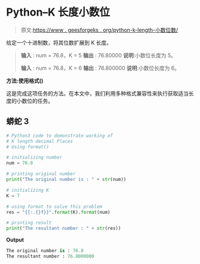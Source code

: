 # Python–K 长度小数位

> 原文:[https://www . geesforgeks . org/python-k-length-小数位数/](https://www.geeksforgeeks.org/python-k-length-decimal-places/)

给定一个十进制数，将其位数扩展到 K 长度。

> **输入** : num = 76.8，K = 5
> **输出** : 76.80000
> **说明**:小数位长度为 5。
> 
> **输入** : num = 76.8，K = 6
> **输出** : 76.800000
> **说明**:小数位长度为 6。

**方法:使用格式()**

这是完成这项任务的方法。在本文中，我们利用多种格式兼容性来执行获取适当长度的小数位的任务。

## 蟒蛇 3

```py
# Python3 code to demonstrate working of 
# K length decimal Places
# Using format()

# initializing number 
num = 76.8

# printing original number 
print("The original number is : " + str(num))

# initializing K 
K = 7

# using format to solve this problem
res = "{{:.{}f}}".format(K).format(num)

# printing result 
print("The resultant number : " + str(res))
```

**Output**

```py
The original number is : 76.8
The resultant number : 76.8000000

```